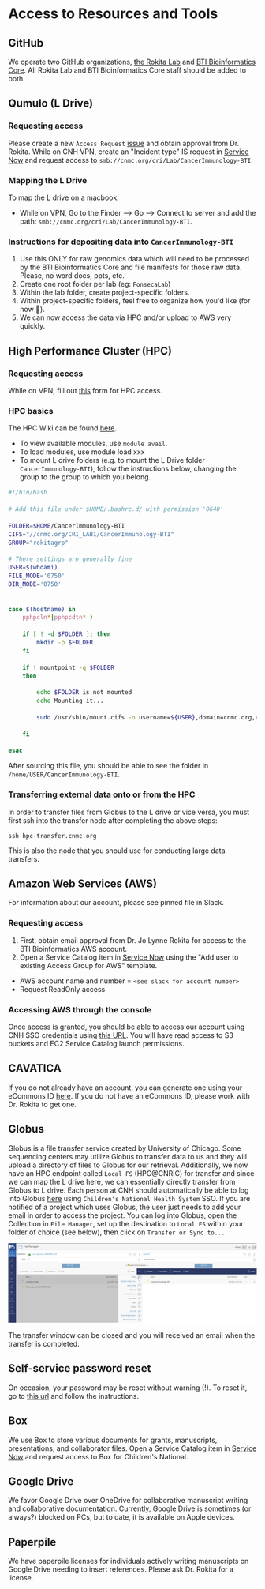 # Access to Resources and Tools

## GitHub

We operate two GitHub organizations, [the Rokita Lab](https://github.com/rokitalab) and [BTI Bioinformatics Core](https://github.com/childrens-bti). All Rokita Lab and BTI Bioinformatics Core staff should be added to both.

## Qumulo (L Drive)

### Requesting access

Please create a new `Access Request` [issue](https://github.com/childrens-bti/internal-ticket-tracker/issues) and obtain approval from Dr. Rokita.
While on CNH VPN, create an "Incident type" IS request in [Service Now](https://childrensnational.service-now.com/esc?id=ec_pro_dashboard) and request access to `smb://cnmc.org/cri/Lab/CancerImmunology-BTI`.

### Mapping the L Drive

To map the L drive on a macbook:
- While on VPN, Go to the Finder --> Go --> Connect to server and add the path: `smb://cnmc.org/cri/Lab/CancerImmunology-BTI`.

### Instructions for depositing data into `CancerImmunology-BTI`

1. Use this ONLY for raw genomics data which will need to be processed by the BTI Bioinformatics Core and file manifests for those raw data. 
Please, no word docs, ppts, etc.
2. Create one root folder per lab (eg: `FonsecaLab`)
3. Within the lab folder, create project-specific folders.
4. Within project-specific folders, feel free to organize how you'd like (for now 🙂).
5. We can now access the data via HPC and/or upload to AWS very quickly.

## High Performance Cluster (HPC)

### Requesting access

While on VPN, fill out [this](https://criowiki.cnmc.org/doku.php?id=hpc:access) form for HPC access.

### HPC basics 

The HPC Wiki can be found [here](https://criowiki.cnmc.org/doku.php?id=hpc:start). 

- To view available modules, use `module avail`.
- To load modules, use module load xxx
- To mount L drive folders (e.g. to mount the L Drive folder `CancerImmunology-BTI`), follow the instructions below, changing the group to the group to which you belong.

```bash
#!/bin/bash

# Add this file under $HOME/.bashrc.d/ with permission '0640'

FOLDER=$HOME/CancerImmunology-BTI
CIFS="//cnmc.org/CRI_LAB1/CancerImmunology-BTI"
GROUP="rokitagrp"

# There settings are generally fine
USER=$(whoami)
FILE_MODE='0750'
DIR_MODE='0750'


case $(hostname) in
    pphpcln*|pphpcdtn* )

    if [ ! -d $FOLDER ]; then
        mkdir -p $FOLDER
    fi

    if ! mountpoint -q $FOLDER
    then

        echo $FOLDER is not mounted
        echo Mounting it...

        sudo /usr/sbin/mount.cifs -o username=${USER},domain=cnmc.org,uid=${USER},gid=${GROUP},dir_mode=${DIR_MODE},file_mode=${FILE_MODE} $CIFS $FOLDER

    fi

esac
```

After sourcing this file, you should be able to see the folder in `/home/USER/CancerImmunology-BTI`.

### Transferring external data onto or from the HPC 

In order to transfer files from Globus to the L drive or vice versa, you must first ssh into the transfer node after completing the above steps:
```
ssh hpc-transfer.cnmc.org
```
This is also the node that you should use for conducting large data transfers. 

## Amazon Web Services (AWS)

For information about our account, please see pinned file in Slack.

### Requesting access

1. First, obtain email approval from Dr. Jo Lynne Rokita for access to the BTI Bioinformatics AWS account. 
2. Open a Service Catalog item in [Service Now](https://childrensnational.service-now.com/esc?id=ec_pro_dashboard) using the "Add user to existing Access Group for AWS" template.

- AWS account name and number = `<see slack for account number>`
- Request ReadOnly access

### Accessing AWS through the console

Once access is granted, you should be able to access our account using CNH SSO credentials using [this URL](https://d-9067576cea.awsapps.com/start/). You will have read access to S3 buckets and EC2 Service Catalog launch permissions.

## CAVATICA

If you do not already have an account, you can generate one using your eCommons ID [here](https://cavatica.sbgenomics.com/). If you do not have an eCommons ID, please work with Dr. Rokita to get one.

## Globus

Globus is a file transfer service created by University of Chicago.
Some sequencing centers may utilize Globus to transfer data to us and they will upload a directory of files to Globus for our retrieval.
Additionally, we now have an HPC endpoint called `Local FS` (HPC@CNRIC) for transfer and since we can map the L drive here, we can essentially directly transfer from Globus to L drive.
Each person at CNH should automatically be able to log into Globus [here](https://www.globus.org/) using `Children's National Health System` SSO.
If you are notified of a project which uses Globus, the user just needs to add your email in order to access the project.
You can log into Globus, open the Collection in `File Manager`, set up the destination to `Local FS` within your folder of choice (see below), then click on `Transfer or Sync to...`.

![globus.png](img/globus.png)

The transfer window can be closed and you will received an email when the transfer is completed.

## Self-service password reset

On occasion, your password may be reset without warning (!). To reset it, go to [this url](https://cnh.identitynow.com/r/default/reset-password) and follow the instructions.

## Box

We use Box to store various documents for grants, manuscripts, presentations, and collaborator files. Open a Service Catalog item in [Service Now](https://childrensnational.service-now.com/esc?id=ec_pro_dashboard) and request access to Box for Children's National.

## Google Drive

We favor Google Drive over OneDrive for collaborative manuscript writing and collaborative documentation. Currently, Google Drive is sometimes (or always?) blocked on PCs, but to date, it is available on Apple devices. 

## Paperpile

We have paperpile licenses for individuals actively writing manuscripts on Google Drive needing to insert references. Please ask Dr. Rokita for a license.

